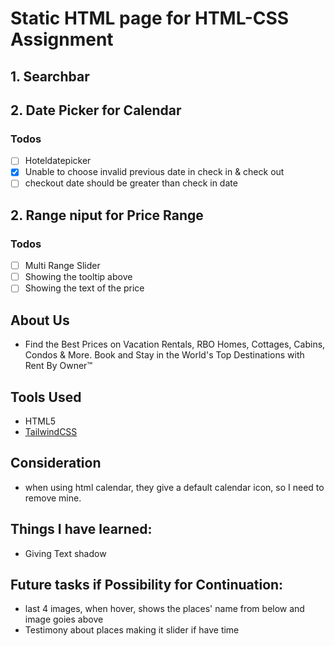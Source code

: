 # Static HTML page for HTML-CSS Assignment

## 1. Searchbar

## 2. Date Picker for Calendar

### Todos

- [ ] Hoteldatepicker
- [x] Unable to choose invalid previous date in check in & check out
- [ ] checkout date should be greater than check in date

## 2. Range niput for Price Range

### Todos

- [ ] Multi Range Slider
- [ ] Showing the tooltip above
- [ ] Showing the text of the price

## About Us

- Find the Best Prices on Vacation Rentals, RBO Homes, Cottages, Cabins, Condos & More. Book and Stay in the World's Top Destinations with Rent By Owner™

## Tools Used

- HTML5
- [TailwindCSS](https://tailwindcss.com/)

## Consideration

- when using html calendar, they give a default calendar icon, so I need to remove mine.

## Things I have learned:

- Giving Text shadow

## Future tasks if Possibility for Continuation:

- last 4 images, when hover, shows the places' name from below and image goies above
- Testimony about places making it slider if have time
